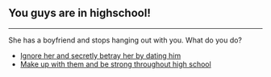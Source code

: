 ## You guys are in highschool! 
---
She has a boyfriend and stops hanging out with you. What do you do?

* [Ignore her and secretly betray her by dating him](bet.md)
* [Make up with them and be strong throughout high school](../make.md)

